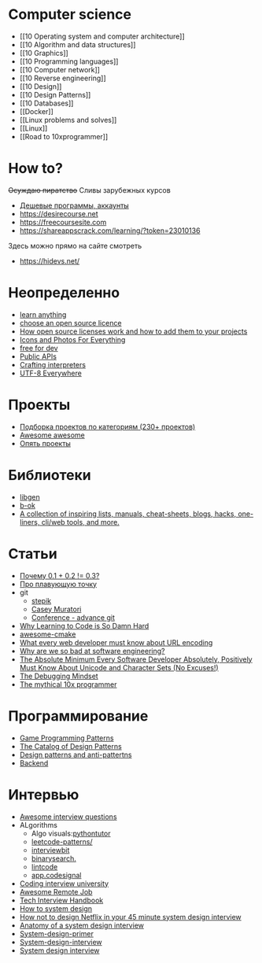 # Computer science
- [[10 Operating system and computer architecture]]
- [[10 Algorithm and data structures]]
- [[10 Graphics]]
- [[10 Programming languages]]
- [[10 Computer network]]
- [[10 Reverse engineering]]
- [[10 Design]]
- [[10 Design Patterns]]
- [[10 Databases]]
- [[Docker]]
- [[Linux problems and solves]]
- [[Linux]]
- [[Road to 10xprogrammer]]

# How to?
~~Осуждаю пиратство~~ Сливы зарубежных курсов 
* [Дешевые программы, аккаунты](https://onehack.us)
* https://desirecourse.net
* https://freecoursesite.com
* https://shareappscrack.com/learning/?token=23010136

Здесь можно прямо на сайте смотреть
* https://hidevs.net/

# Неопределенно
* [learn anything](https://learn-anything.xyz)
* [choose an open source licence](https://choosealicense.com)
* [How open source licenses work and how to add them to your projects](https://www.freecodecamp.org/news/how-open-source-licenses-work-and-how-to-add-them-to-your-projects-34310c3cf94/)
* [Icons and Photos For Everything](https://thenounproject.com)
* [free for dev](https://github.com/ripienaar/free-for-dev/blob/master/README.md)
* [Public APIs](https://github.com/n0shake/Public-APIs)
* [Crafting interpreters](https://craftinginterpreters.com/contents.html)
* [UTF-8 Everywhere](https://utf8everywhere.org)

# Проекты
* [Подборка проектов по категориям (230+ проектов)](https://github.com/danistefanovic/build-your-own-x)
* [Awesome awesome](https://github.com/sindresorhus/awesome)
* [Опять проекты](https://github.com/tuvtran/project-based-learning)

# Библиотеки
* [libgen](https://libgen.is)
* [b-ok](https://b-ok.cc)
* [A collection of inspiring lists, manuals, cheat-sheets, blogs, hacks, one-liners, cli/web tools, and more.](https://github.com/trimstray/the-book-of-secret-knowledge)

# Статьи
* [Почему 0.1 + 0.2 != 0.3?](https://floating-point-gui.de/basic/)
* [Про плавующую точку](https://docs.oracle.com/cd/E19957-01/806-3568/ncg_goldberg.html)
* git
	* [stepik](https://stepik.org/course/3145/promo)
	* [Casey Muratori](https://www.youtube.com/watch?v=3mOVK0oSH2M&list=WL&index=5)
	* [Conference - advance git](https://www.youtube.com/watch?v=0SJCYPsef54&list=WL&index=4)
* [Why Learning to Code is So Damn Hard](https://www.thinkful.com/blog/why-learning-to-code-is-so-damn-hard/)
* [awesome-cmake](https://github.com/onqtam/awesome-cmake)
* [What every web developer must know about URL encoding](https://www.talisman.org/~erlkonig/misc/lunatech%5Ewhat-every-webdev-must-know-about-url-encoding/)
* [Why are we so bad at software engineering?](https://www.bitlog.com/2020/02/12/why-are-we-so-bad-at-software-engineering/)
* [The Absolute Minimum Every Software Developer Absolutely, Positively Must Know About Unicode and Character Sets (No Excuses!)](https://www.joelonsoftware.com/2003/10/08/the-absolute-minimum-every-software-developer-absolutely-positively-must-know-about-unicode-and-character-sets-no-excuses/)
* [The Debugging Mindset](https://queue.acm.org/detail.cfm?id=3068754)
* [The mythical 10x programmer](http://antirez.com/news/112)
 

# Программирование
* [Game Programming Patterns](http://gameprogrammingpatterns.com)
* [The Catalog of Design Patterns](https://refactoring.guru/design-patterns/catalog)
* [Design patterns and anti-pattertns](https://sourcemaking.com)
* [Backend](https://github.com/bzick/oh-my-backend)

# Интервью
* [Awesome interview questions](https://github.com/MaximAbramchuck/awesome-interview-questions)
* ALgorithms
	* Algo visuals:[pythontutor](http://pythontutor.com/)
	* [leetcode-patterns/](https://seanprashad.com/leetcode-patterns/)
	* [interviewbit](https://www.interviewbit.com/practice/)
	* [binarysearch.](https://binarysearch.com/guide)
	* [lintcode](https://www.lintcode.com/problem/)
	* [app.codesignal](https://app.codesignal.com/)
* [Coding interview university](https://github.com/jwasham/coding-interview-university)
* [Awesome Remote Job](https://github.com/lukasz-madon/awesome-remote-job)
* [Tech Interview Handbook](https://github.com/yangshun/tech-interview-handbook)
* [How to system design](https://www.freecodecamp.org/news/how-to-system-design-dda63ed27e26)
* [How not to design Netflix in your 45 minute system design interview](https://hackernoon.com/how-not-to-design-netflix-in-your-45-minute-system-design-interview-64953391a054)
* [Anatomy of a system design interview](https://hackernoon.com/anatomy-of-a-system-design-interview-4cb57d75a53f)
* [System-design-primer](https://github.com/donnemartin/system-design-primer)
* [System-design-interview](https://github.com/checkcheckzz/system-design-interview)
* [System design interview](https://gmsservices.ru/blog/2016/06/16/system-design-interview)